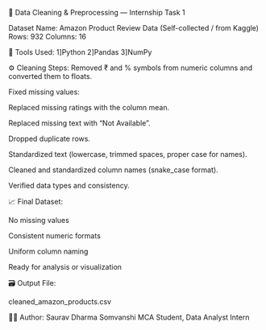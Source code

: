 🧹 Data Cleaning & Preprocessing — Internship Task 1

Dataset Name: Amazon Product Review Data (Self-collected / from Kaggle)
Rows: 932
Columns: 16

🧰 Tools Used: 1]Python  2]Pandas 3]NumPy

⚙️ Cleaning Steps:
Removed ₹ and % symbols from numeric columns and converted them to floats.

Fixed missing values:

Replaced missing ratings with the column mean.

Replaced missing text with “Not Available”.

Dropped duplicate rows.

Standardized text (lowercase, trimmed spaces, proper case for names).

Cleaned and standardized column names (snake_case format).

Verified data types and consistency.

📈 Final Dataset:

No missing values

Consistent numeric formats

Uniform column naming

Ready for analysis or visualization

🗃 Output File:

cleaned_amazon_products.csv

👨‍💻 Author:
Saurav Dharma Somvanshi
MCA Student, Data Analyst Intern
